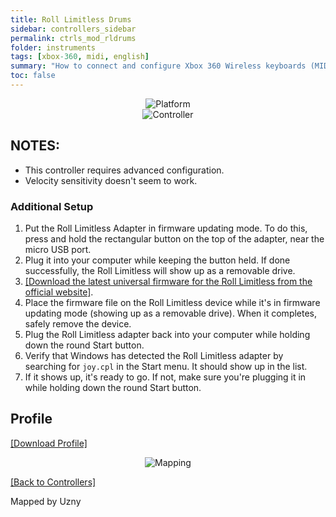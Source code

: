 ```yaml
---
title: Roll Limitless Drums
sidebar: controllers_sidebar
permalink: ctrls_mod_rldrums
folder: instruments
tags: [xbox-360, midi, english]
summary: "How to connect and configure Xbox 360 Wireless keyboards (MIDI) on RPCS3."
toc: false
---
```


<div align="center"> <img src="https://rb3pc.milohax.org/images/instruments/plat/midi.png" alt="Platform" title="Platform"></div>

<div align="center"> <img src="https://rb3pc.milohax.org/images/instruments/cont/rolllimitlesscontroller.png" alt="Controller" title="Controller"></div>

## NOTES:

* This controller requires advanced configuration.
* Velocity sensitivity doesn't seem to work.

### Additional Setup
1. Put the Roll Limitless Adapter in firmware updating mode. To do this, press and hold the rectangular button on the top of the adapter, near the micro USB port.
2. Plug it into your computer while keeping the button held. If done successfully, the Roll Limitless will show up as a removable drive.
3. [[Download the latest universal firmware for the Roll Limitless from the official website]](https://rolllimitless.com/firmwares/).
4. Place the firmware file on the Roll Limitless device while it's in firmware updating mode (showing up as a removable drive). When it completes, safely remove the device.
5. Plug the Roll Limitless adapter back into your computer while holding down the round Start button.
6. Verify that Windows has detected the Roll Limitless adapter by searching for `joy.cpl` in the Start menu. It should show up in the list.
7. If it shows up, it's ready to go. If not, make sure you're plugging it in while holding down the round Start button.

## Profile

[[Download Profile]](https://github.com/carlmylo/docu-rpcs3/raw/gh-pages/downloads/instrument-repo/Roll%20Limitless%20Drums.7z)

<div align="center"> <img src="https://rb3pc.milohax.org/images/instruments/maps/rolllimitlessmapping.png" alt="Mapping" title="Mapping"></div>

[[Back to Controllers]](https://rb3pc.milohax.org/english/controllers/)

Mapped by Uzny